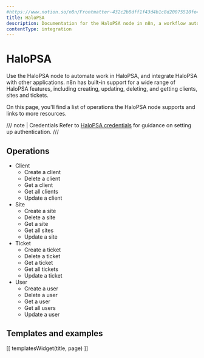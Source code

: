 ```yaml
---
#https://www.notion.so/n8n/Frontmatter-432c2b8dff1f43d4b1c8d20075510fe4
title: HaloPSA
description: Documentation for the HaloPSA node in n8n, a workflow automation platform. Includes details of operations and configuration, and links to examples and credentials information.
contentType: integration
---
```


# HaloPSA

Use the HaloPSA node to automate work in HaloPSA, and integrate HaloPSA with other applications. n8n has built-in support for a wide range of HaloPSA features, including creating, updating, deleting, and getting clients, sites and tickets. 

On this page, you'll find a list of operations the HaloPSA node supports and links to more resources.

/// note | Credentials
Refer to [HaloPSA credentials](/integrations/builtin/credentials/halopsa/) for guidance on setting up authentication. 
///

## Operations

* Client
    * Create a client
    * Delete a client
    * Get a client
    * Get all clients
    * Update a client
* Site
    * Create a site
    * Delete a site
    * Get a site
    * Get all sites
    * Update a site
* Ticket
    * Create a ticket
    * Delete a ticket
    * Get a ticket
    * Get all tickets
    * Update a ticket
* User
    * Create a user
    * Delete a user
    * Get a user
    * Get all users
    * Update a user

## Templates and examples

<!-- see https://www.notion.so/n8n/Pull-in-templates-for-the-integrations-pages-37c716837b804d30a33b47475f6e3780 -->
[[ templatesWidget(title, page) ]]

